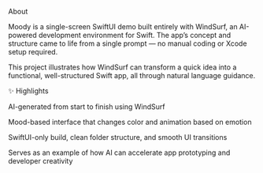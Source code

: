 About

Moody is a single-screen SwiftUI demo built entirely with WindSurf, an AI-powered development environment for Swift.
The app’s concept and structure came to life from a single prompt — no manual coding or Xcode setup required.

This project illustrates how WindSurf can transform a quick idea into a functional, well-structured Swift app, all through natural language guidance.

✨ Highlights

AI-generated from start to finish using WindSurf

Mood-based interface that changes color and animation based on emotion

SwiftUI-only build, clean folder structure, and smooth UI transitions

Serves as an example of how AI can accelerate app prototyping and developer creativity
